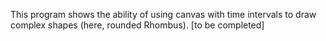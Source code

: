 This program shows the ability of using canvas with time intervals to draw complex shapes (here, rounded Rhombus). 
[to be completed]
